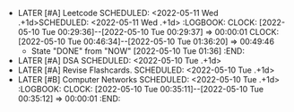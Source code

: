 - LATER [#A] Leetcode
  SCHEDULED: <2022-05-11 Wed .+1d>SCHEDULED: <2022-05-11 Wed .+1d>
  :LOGBOOK:
  CLOCK: [2022-05-10 Tue 00:29:36]--[2022-05-10 Tue 00:29:37] =>  00:00:01
  CLOCK: [2022-05-10 Tue 00:46:34]--[2022-05-10 Tue 01:36:20] =>  00:49:46
  * State "DONE" from "NOW" [2022-05-10 Tue 01:36]
  :END:
- LATER [#A] DSA
  SCHEDULED: <2022-05-10 Tue .+1d>
- LATER [#A] Revise Flashcards.
  SCHEDULED: <2022-05-10 Tue .+1d>
- LATER [#B] Computer Networks
  SCHEDULED: <2022-05-10 Tue .+1d>
  :LOGBOOK:
  CLOCK: [2022-05-10 Tue 00:35:11]--[2022-05-10 Tue 00:35:12] =>  00:00:01
  :END: